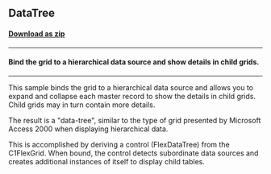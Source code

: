 ## DataTree
#### [Download as zip](https://grapecity.github.io/DownGit/#/home?url=https://github.com/GrapeCity/ComponentOne-WinForms-Samples/tree/master/NetFramework\FlexGrid\VB\DataTree)
____
#### Bind the grid to a hierarchical data source and show details in child grids.
____
This sample binds the grid to a hierarchical data source and allows you to expand and collapse each master record to show the details in child grids. Child grids may in turn contain more details. 

The result is a "data-tree", similar to the type of grid presented by Microsoft Access 2000 when displaying hierarchical data. 

This is accomplished by deriving a control (FlexDataTree) from the C1FlexGrid. When bound, the control detects subordinate data sources and creates additional instances of itself to display child tables. 

